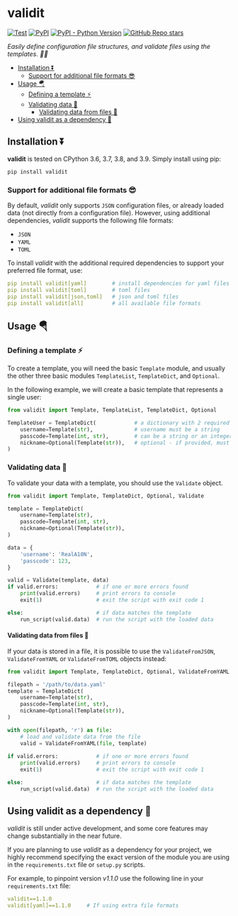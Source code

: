 # validit <!-- omit in toc -->

[![Test](https://img.shields.io/github/workflow/status/reala10n/validit/%E2%9C%94%20Test?label=test)](https://github.com/RealA10N/validit/actions/workflows/test.yaml)
[![PyPI](https://img.shields.io/pypi/v/validit)](https://pypi.org/project/validit/)
[![PyPI - Python Version](https://img.shields.io/pypi/pyversions/validit)](https://pypi.org/project/validit/)
[![GitHub Repo stars](https://img.shields.io/github/stars/reala10n/validit?style=social)](https://github.com/RealA10N/validit)

_Easily define configuration file structures, and validate files using the templates. 🍒📂_

- [Installation ⏬](#installation-)
  - [Support for additional file formats 😎](#support-for-additional-file-formats-)
- [Usage 🪂](#usage-)
  - [Defining a template ⚡](#defining-a-template-)
  - [Validating data 🎯](#validating-data-)
    - [Validating data from files 📂](#validating-data-from-files-)
- [Using validit as a dependency 🤠](#using-validit-as-a-dependency-)

## Installation ⏬

**validit** is tested on CPython 3.6, 3.7, 3.8, and 3.9.
Simply install using pip:

```bash
pip install validit
```

### Support for additional file formats 😎

By default, _validit_ only supports `JSON` configuration files, or
already loaded data (not directly from a configuration file). However, using
additional dependencies, _validit_ supports the following file formats:

- `JSON`
- `YAML`
- `TOML`

To install _validit_ with the additional required dependencies to support
your preferred file format, use:

```yaml
pip install validit[yaml]        # install dependencies for yaml files
pip install validit[toml]        # toml files
pip install validit[json,toml]   # json and toml files
pip install validit[all]         # all available file formats
```

## Usage 🪂

### Defining a template ⚡

To create a template, you will need the basic `Template` module, and usually the
other three basic modules `TemplateList`, `TemplateDict`, and `Optional`.

In the following example, we will create a basic template that represents a single user:

```python
from validit import Template, TemplateList, TemplateDict, Optional

TemplateUser = TemplateDict(            # a dictionary with 2 required values
    username=Template(str),             # username must be a string
    passcode=Template(int, str),        # can be a string or an integer.
    nickname=Optional(Template(str)),   # optional - if provided, must be a string.
)
```

### Validating data 🎯

To validate your data with a template, you should use the `Validate` object.

```python
from validit import Template, TemplateDict, Optional, Validate

template = TemplateDict(
    username=Template(str),
    passcode=Template(int, str),
    nickname=Optional(Template(str)),
)

data = {
    'username': 'RealA10N',
    'passcode': 123,
}

valid = Validate(template, data)
if valid.errors:            # if one or more errors found
    print(valid.errors)     # print errors to console
    exit(1)                 # exit the script with exit code 1

else:                       # if data matches the template
    run_script(valid.data)  # run the script with the loaded data
```

#### Validating data from files 📂

If your data is stored in a file, it is possible to use the `ValidateFromJSON`,
`ValidateFromYAML` or `ValidateFromTOML` objects instead:

```python
from validit import Template, TemplateDict, Optional, ValidateFromYAML

filepath = '/path/to/data.yaml'
template = TemplateDict(
    username=Template(str),
    passcode=Template(int, str),
    nickname=Optional(Template(str)),
)

with open(filepath, 'r') as file:
    # load and validate data from the file
    valid = ValidateFromYAML(file, template)
    
if valid.errors:            # if one or more errors found
    print(valid.errors)     # print errors to console
    exit(1)                 # exit the script with exit code 1

else:                       # if data matches the template
    run_script(valid.data)  # run the script with the loaded data
```

## Using validit as a dependency 🤠

_validit_ is still under active development, and some core features
may change substantially in the near future.

If you are planning to use _validit_ as a dependency for your project,
we highly recommend specifying the exact version of the module you are using
in the `requirements.txt` file or `setup.py` scripts.

For example, to pinpoint version _v1.1.0_ use the following line in your
`requirements.txt` file:

```yaml
validit==1.1.0
validit[yaml]==1.1.0     # If using extra file formats
```
